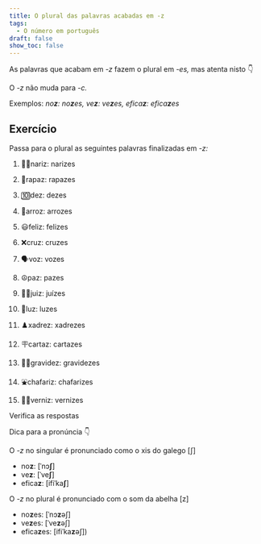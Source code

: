 ```yaml
---
title: O plural das palavras acabadas em -z
tags:
  - O número em português
draft: false
show_toc: false
---
```

As palavras que acabam em *-z* fazem o plural em *-es,* mas atenta nisto 👇

<article>

O *-z* não muda para *-c.*

Exemplos: *no**z**: no**z**es, ve**z**: ve**z**es, efica**z**: efica**z**es*

</article>


## Exercício

Passa para o plural as seguintes palavras finalizadas em *-z:* 

1. <e-moji>👃🏻</e-moji>nariz: <e-answer>narizes</e-answer>

2. <e-moji>👦</e-moji>rapaz: <e-answer>rapazes</e-answer>

3. <e-moji>🔟</e-moji>dez: <e-answer>dezes</e-answer>

4. <e-moji>🍚</e-moji>arroz: <e-answer>arrozes</e-answer>

5. <e-moji>😃</e-moji>feliz: <e-answer>felizes</e-answer>

6. <e-moji>❌</e-moji>cruz: <e-answer>cruzes</e-answer>

7. <e-moji>🗣️</e-moji>voz: <e-answer>vozes</e-answer>

8. <e-moji>☮️</e-moji>paz: <e-answer>pazes</e-answer>

9. <e-moji>👨‍⚖️</e-moji>juiz: <e-answer>juízes</e-answer>

10. <e-moji>🚨</e-moji>luz: <e-answer>luzes</e-answer>

11. <e-moji>♟️</e-moji>xadrez: <e-answer>xadrezes</e-answer>

12. <e-moji>🪧</e-moji>cartaz: <e-answer>cartazes</e-answer>

13. <e-moji>🤰🏻</e-moji>gravidez: <e-answer>gravidezes</e-answer>

14. <e-moji>⛲</e-moji>chafariz: <e-answer>chafarizes</e-answer>

15. <e-moji>💅🏻</e-moji>verniz: <e-answer>vernizes</e-answer>

<e-validate>Verifica as respostas</e-validate>


<article>

Dica para a pronúncia 👇

O *-z* no singular é pronunciado como o xis do galego [ʃ]

- no**z**: [ˈnɔ**ʃ**]
- ve**z**: [ˈve**ʃ**]
- efica**z**: [ifiˈka**ʃ**]

O *-z* no plural é pronunciado com o som da abelha [z]

- no**z**es: [ˈnɔ**z**əʃ]
- ve**z**es: [ˈve**z**əʃ]
- efica**z**es: [ifiˈka**z**əʃ])


</article>
